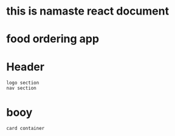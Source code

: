 # this is namaste react document


# food ordering app
#  Header
    logo section 
    nav section
# booy
    card container
    
